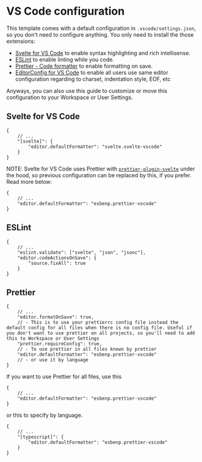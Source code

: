 # VS Code configuration

This template comes with a default configuration in `.vscode/settings.json`, so you don't need to
configure anything. You only need to install the those extensions:

- [Svelte for VS Code](https://marketplace.visualstudio.com/items?itemName=svelte.svelte-vscode)
  to enable syntax highlighting and rich intellisense.
- [ESLint](https://marketplace.visualstudio.com/items?itemName=dbaeumer.vscode-eslint)
  to enable linting while you code.
- [Prettier - Code formatter](https://marketplace.visualstudio.com/items?itemName=esbenp.prettier-vscode)
  to enable formatting on save.
- [EditorConfig for VS Code](https://marketplace.visualstudio.com/items?itemName=EditorConfig.EditorConfig)
  to enable all users use same editor configuration regarding to charset, indentation style, EOF,
  etc

Anyways, you can also use this guide to customize or move this configuration to your Workspace or
User Settings.

## Svelte for VS Code

```jsonc
{
	// ...
	"[svelte]": {
		"editor.defaultFormatter": "svelte.svelte-vscode"
	}
}
```

NOTE: Svelte for VS Code uses Prettier with
[`prettier-plugin-svelte`](https://github.com/sveltejs/prettier-plugin-svelte)
under the hood, so previous configuration can be replaced by this, if you prefer. Read more below:

```jsonc
{
	// ...
	"editor.defaultFormatter": "esbenp.prettier-vscode"
}
```

## ESLint

```jsonc
{
	// ...
	"eslint.validate": ["svelte", "json", "jsonc"],
	"editor.codeActionsOnSave": {
		"source.fixAll": true
	}
}
```

## Prettier

```jsonc
{
	// ...
	"editor.formatOnSave": true,
	// - This is to use your prettierrc config file instead the default config for all files when there is no config file. Useful if you don't want to use prettier on all projects, so you'll need to add this to Workspace or User Settings
	"prettier.requireConfig": true,
	// - To use prettier in all files known by prettier
	"editor.defaultFormatter": "esbenp.prettier-vscode"
	// - or use it by language
}
```

If you want to use Prettier for all files, use this

```jsonc
{
	// ...
	"editor.defaultFormatter": "esbenp.prettier-vscode"
}
```

or this to specify by language.

```jsonc
{
	// ...
	"[typescript]": {
		"editor.defaultFormatter": "esbenp.prettier-vscode"
	}
}
```
